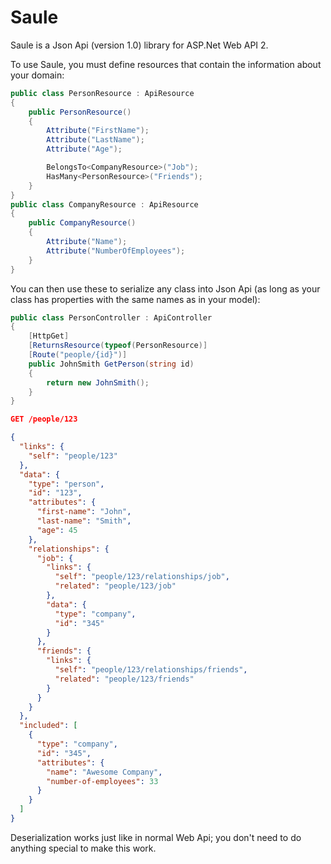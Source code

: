 # Saule
Saule is a Json Api (version 1.0) library for ASP.Net Web API 2.

To use Saule, you must define resources that contain the information
about your domain:
```c#
public class PersonResource : ApiResource
{
    public PersonResource()
    {
        Attribute("FirstName");
        Attribute("LastName");
        Attribute("Age");

        BelongsTo<CompanyResource>("Job");
        HasMany<PersonResource>("Friends");
    }
}
public class CompanyResource : ApiResource
{
    public CompanyResource()
    {
        Attribute("Name");
        Attribute("NumberOfEmployees");
    }
}
```

You can then use these to serialize any class into Json Api
(as long as your class has properties with the same names as
in your model):
```c#
public class PersonController : ApiController
{
    [HttpGet]
    [ReturnsResource(typeof(PersonResource)]
    [Route("people/{id}")]
    public JohnSmith GetPerson(string id)
    {
        return new JohnSmith();
    }
}
```

```json
GET /people/123

{
  "links": {
    "self": "people/123"
  },
  "data": {
    "type": "person",
    "id": "123",
    "attributes": {
      "first-name": "John",
      "last-name": "Smith",
      "age": 45
    },
    "relationships": {
      "job": {
        "links": {
          "self": "people/123/relationships/job",
          "related": "people/123/job"
        },
        "data": {
          "type": "company",
          "id": "345"
        }
      },
      "friends": {
        "links": {
          "self": "people/123/relationships/friends",
          "related": "people/123/friends"
        }
      }
    }
  },
  "included": [
    {
      "type": "company",
      "id": "345",
      "attributes": {
        "name": "Awesome Company",
        "number-of-employees": 33
      }
    }
  ]
}
```

Deserialization works just like in normal Web Api; you don't need
to do anything special to make this work.
